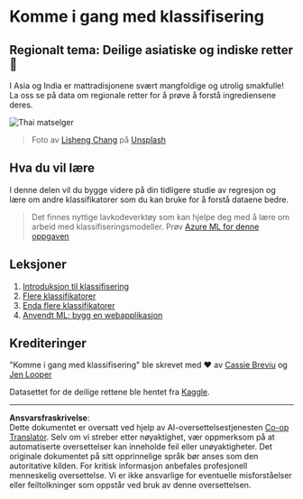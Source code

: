<!--
CO_OP_TRANSLATOR_METADATA:
{
  "original_hash": "74e809ffd1e613a1058bbc3e9600859e",
  "translation_date": "2025-09-05T21:49:12+00:00",
  "source_file": "4-Classification/README.md",
  "language_code": "no"
}
-->
# Komme i gang med klassifisering

## Regionalt tema: Deilige asiatiske og indiske retter 🍜

I Asia og India er mattradisjonene svært mangfoldige og utrolig smakfulle! La oss se på data om regionale retter for å prøve å forstå ingrediensene deres.

![Thai matselger](../../../4-Classification/images/thai-food.jpg)
> Foto av <a href="https://unsplash.com/@changlisheng?utm_source=unsplash&utm_medium=referral&utm_content=creditCopyText">Lisheng Chang</a> på <a href="https://unsplash.com/s/photos/asian-food?utm_source=unsplash&utm_medium=referral&utm_content=creditCopyText">Unsplash</a>
  
## Hva du vil lære

I denne delen vil du bygge videre på din tidligere studie av regresjon og lære om andre klassifikatorer som du kan bruke for å forstå dataene bedre.

> Det finnes nyttige lavkodeverktøy som kan hjelpe deg med å lære om arbeid med klassifiseringsmodeller. Prøv [Azure ML for denne oppgaven](https://docs.microsoft.com/learn/modules/create-classification-model-azure-machine-learning-designer/?WT.mc_id=academic-77952-leestott)

## Leksjoner

1. [Introduksjon til klassifisering](1-Introduction/README.md)
2. [Flere klassifikatorer](2-Classifiers-1/README.md)
3. [Enda flere klassifikatorer](3-Classifiers-2/README.md)
4. [Anvendt ML: bygg en webapplikasjon](4-Applied/README.md)

## Krediteringer

"Komme i gang med klassifisering" ble skrevet med ♥️ av [Cassie Breviu](https://www.twitter.com/cassiebreviu) og [Jen Looper](https://www.twitter.com/jenlooper)

Datasettet for de deilige rettene ble hentet fra [Kaggle](https://www.kaggle.com/hoandan/asian-and-indian-cuisines).

---

**Ansvarsfraskrivelse**:  
Dette dokumentet er oversatt ved hjelp av AI-oversettelsestjenesten [Co-op Translator](https://github.com/Azure/co-op-translator). Selv om vi streber etter nøyaktighet, vær oppmerksom på at automatiserte oversettelser kan inneholde feil eller unøyaktigheter. Det originale dokumentet på sitt opprinnelige språk bør anses som den autoritative kilden. For kritisk informasjon anbefales profesjonell menneskelig oversettelse. Vi er ikke ansvarlige for eventuelle misforståelser eller feiltolkninger som oppstår ved bruk av denne oversettelsen.